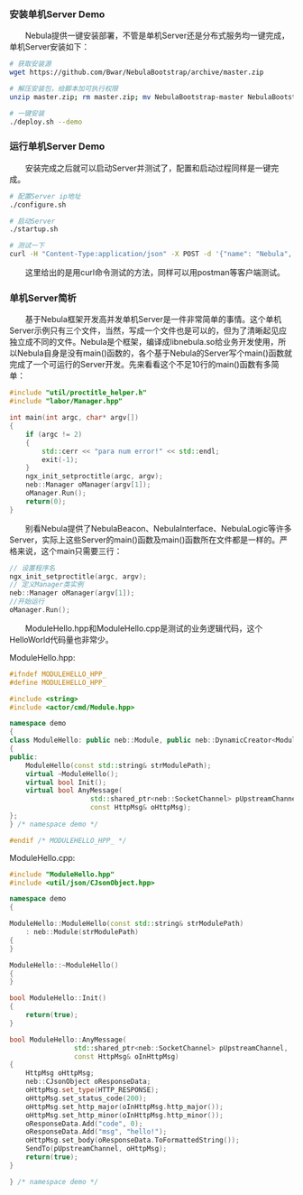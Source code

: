 ### 安装单机Server Demo
&emsp;&emsp;Nebula提供一键安装部署，不管是单机Server还是分布式服务均一键完成，单机Server安装如下：

```bash
# 获取安装源
wget https://github.com/Bwar/NebulaBootstrap/archive/master.zip

# 解压安装包，给脚本加可执行权限
unzip master.zip; rm master.zip; mv NebulaBootstrap-master NebulaBootstrap; cd NebulaBootstrap; chmod u+x deploy.sh

# 一键安装
./deploy.sh --demo
```

### 运行单机Server Demo
&emsp;&emsp;安装完成之后就可以启动Server并测试了，配置和启动过程同样是一键完成。

```bash
# 配置Server ip地址
./configure.sh

# 启动Server
./startup.sh

# 测试一下
curl -H "Content-Type:application/json" -X POST -d '{"name": "Nebula", "address":"https://github.com/Bwar/Nebula"}' http://${your_ip}:15003/hello
```

&emsp;&emsp;这里给出的是用curl命令测试的方法，同样可以用postman等客户端测试。

### 单机Server简析
&emsp;&emsp;基于Nebula框架开发高并发单机Server是一件非常简单的事情。这个单机Server示例只有三个文件，当然，写成一个文件也是可以的，但为了清晰起见应独立成不同的文件。Nebula是个框架，编译成libnebula.so给业务开发使用，所以Nebula自身是没有main()函数的，各个基于Nebula的Server写个main()函数就完成了一个可运行的Server开发。先来看看这个不足10行的main()函数有多简单：

```C++
#include "util/proctitle_helper.h"
#include "labor/Manager.hpp"

int main(int argc, char* argv[])
{
    if (argc != 2)
    {
        std::cerr << "para num error!" << std::endl;
        exit(-1);
    }
    ngx_init_setproctitle(argc, argv);
    neb::Manager oManager(argv[1]);
    oManager.Run();
    return(0);
}
```

&emsp;&emsp;别看Nebula提供了NebulaBeacon、NebulaInterface、NebulaLogic等许多Server，实际上这些Server的main()函数及main()函数所在文件都是一样的。严格来说，这个main只需要三行：

```C++
// 设置程序名 
ngx_init_setproctitle(argc, argv);
// 定义Manager类实例
neb::Manager oManager(argv[1]);
//开始运行 
oManager.Run();
```

&emsp;&emsp;ModuleHello.hpp和ModuleHello.cpp是测试的业务逻辑代码，这个HelloWorld代码量也非常少。

ModuleHello.hpp:

```C++
#ifndef MODULEHELLO_HPP_
#define MODULEHELLO_HPP_

#include <string>
#include <actor/cmd/Module.hpp>

namespace demo
{
class ModuleHello: public neb::Module, public neb::DynamicCreator<ModuleHello, std::string>
{
public:
    ModuleHello(const std::string& strModulePath);
    virtual ~ModuleHello();
    virtual bool Init();
    virtual bool AnyMessage(
                    std::shared_ptr<neb::SocketChannel> pUpstreamChannel,
                    const HttpMsg& oHttpMsg);
};
} /* namespace demo */

#endif /* MODULEHELLO_HPP_ */
```

ModuleHello.cpp:

```C++
#include "ModuleHello.hpp"
#include <util/json/CJsonObject.hpp>

namespace demo
{

ModuleHello::ModuleHello(const std::string& strModulePath)
    : neb::Module(strModulePath)
{
}

ModuleHello::~ModuleHello()
{
}

bool ModuleHello::Init()
{
    return(true);
}

bool ModuleHello::AnyMessage(
                std::shared_ptr<neb::SocketChannel> pUpstreamChannel,
                const HttpMsg& oInHttpMsg)
{
    HttpMsg oHttpMsg;
    neb::CJsonObject oResponseData;
    oHttpMsg.set_type(HTTP_RESPONSE);
    oHttpMsg.set_status_code(200);
    oHttpMsg.set_http_major(oInHttpMsg.http_major());
    oHttpMsg.set_http_minor(oInHttpMsg.http_minor());
    oResponseData.Add("code", 0);
    oResponseData.Add("msg", "hello!");
    oHttpMsg.set_body(oResponseData.ToFormattedString());
    SendTo(pUpstreamChannel, oHttpMsg);
    return(true);
}

} /* namespace demo */
```

